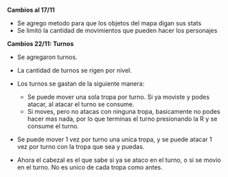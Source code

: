 **Cambios al 17/11**

- Se agrego metodo para que los objetos del mapa digan sus stats
- Se limitó la cantidad de movimientos que pueden hacer los personajes

**Cambios 22/11: Turnos**

- Se agregaron turnos.
- La cantidad de turnos se rigen por nivel.
- Los turnos se gastan de la siguiente manera: 
    - Se puede mover una sola tropa por turno. Si ya moviste y podes atacar,  al atacar el turno se consume.
    - Si moves, pero no atacas con ninguna tropa, basicamente no podes hacer mas nada, por lo que terminas el turno presionando la R y se consume el turno.
- Se puede mover 1 vez por turno una unica tropa, y se puede atacar 1 vez por turno con la tropa que sea y puedas.

- Ahora el cabezal es el que sabe si ya se ataco en el turno, o si se movio en el turno. No es unico de cada tropa como antes.
